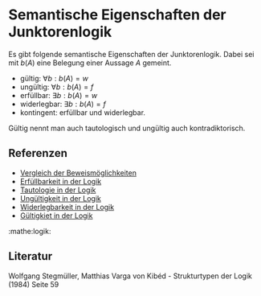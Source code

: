 # Semantische Eigenschaften der Junktorenlogik

Es gibt folgende semantische Eigenschaften der Junktorenlogik. Dabei sei mit
$b(A)$ eine Belegung einer Aussage $A$ gemeint.
- gültig:      $\forall b: b(A) = w$
- ungültig:    $\forall b: b(A) = f$
- erfüllbar:   $\exists b: b(A) = w$
- widerlegbar: $\exists b: b(A) = f$
- kontingent:  erfüllbar und widerlegbar.

Gültig nennt man auch tautologisch und ungültig auch kontradiktorisch.

## Referenzen 
- [Vergleich der Beweismöglichkeiten](ed3f.md)
- [Erfüllbarkeit in der Logik](kly9.md)
- [Tautologie in der Logik](u74r.md)
- [Ungültigkeit in der Logik](2uuu.md)
- [Widerlegbarkeit in der Logik](fxib.md)
- [Gültigkiet in der Logik](yijr.md)

:mathe:logik:

## Literatur
Wolfgang Stegmüller, Matthias Varga von Kibéd - Strukturtypen der Logik (1984) Seite 59
